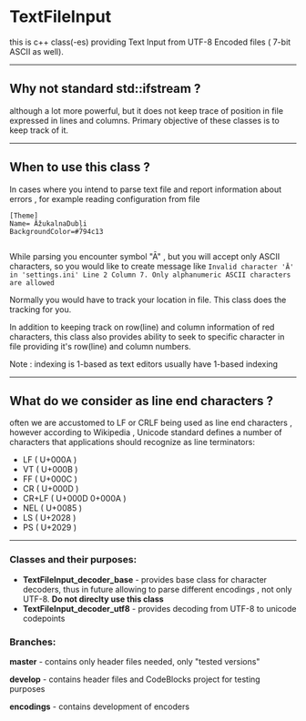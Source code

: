 # TextFileInput
this is c++ class(-es) providing Text Input from UTF-8 Encoded files ( 7-bit ASCII as well).
- - -
## Why not standard std::ifstream ?
although a lot more powerful, but it does not keep trace of position in file expressed in lines and columns. Primary objective of these classes is to keep track of it.

- - -

## When to use this class ?
In cases where you intend to parse text file and report information about errors , for example reading configuration from file

```
[Theme]
Name= ĀžukalnaDubļi
BackgroundColor=#794c13


```

While parsing you encounter symbol "Ā" , but you will accept only ASCII characters, so you would like to create message like 
`Invalid character 'Ā' in 'settings.ini' Line 2 Column 7. Only alphanumeric ASCII characters are allowed`

Normally you would have to track your location in file. This class does the tracking for you.

In addition to keeping track on row(line) and column information of red characters, this class also provides ability to seek to specific character in file providing it's row(line) and column numbers. 

Note : indexing is 1-based as text editors usually have 1-based indexing
- - -
## What do we consider as line end characters ?	
often we are accustomed to LF or CRLF being used as line end characters , however according to Wikipedia , Unicode standard defines a number of characters that applications should recognize as line terminators:
- LF ( U+000A )
- VT ( U+000B )
- FF ( U+000C )
- CR ( U+000D )
- CR+LF ( U+000D 0+000A )
- NEL ( U+0085 )
- LS ( U+2028 )
- PS ( U+2029 )
* * * *

### Classes and their purposes:

- **TextFileInput_decoder_base** - provides base class for character decoders, thus in future allowing to parse different encodings , not only UTF-8. **Do not direclty use this class**
- **TextFileInput_decoder_utf8** - provides decoding from UTF-8 to unicode codepoints

### Branches: 

**master** - contains only header files needed, only "tested versions"

**develop** - contains header files and CodeBlocks project for testing purposes

**encodings** - contains development of encoders